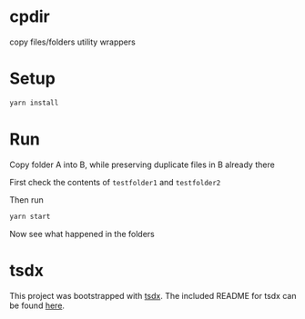 # cpdir

copy files/folders utility wrappers

# Setup

```bash
yarn install
```

# Run

Copy folder A into B, while preserving duplicate files in B already there

First check the contents of `testfolder1` and `testfolder2`

Then run

```bash
yarn start
```

Now see what happened in the folders

# tsdx

This project was bootstrapped with [tsdx](https://github.com/formium/tsdx).
The included README for tsdx can be found [here](TSDX_README.md).
